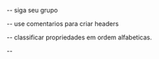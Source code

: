 <!-- sugestões para organizar seu css -->

-- siga seu grupo

-- use comentarios para criar headers

-- classificar propriedades em ordem alfabeticas.

-- 